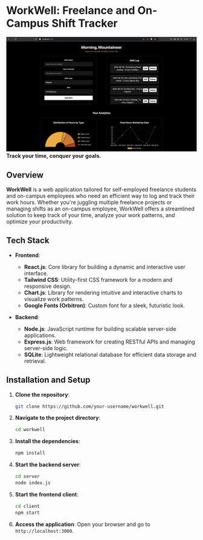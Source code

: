 # WorkWell: Freelance and On-Campus Shift Tracker

![Screenshot](docs/screenshot.png)
**Track your time, conquer your goals.**

## Overview

**WorkWell** is a web application tailored for self-employed freelance students and on-campus employees who need an efficient way to log and track their work hours. Whether you're juggling multiple freelance projects or managing shifts as an on-campus employee, WorkWell offers a streamlined solution to keep track of your time, analyze your work patterns, and optimize your productivity.

## Tech Stack

- **Frontend**:

  - **React.js**: Core library for building a dynamic and interactive user interface.
  - **Tailwind CSS**: Utility-first CSS framework for a modern and responsive design.
  - **Chart.js**: Library for rendering intuitive and interactive charts to visualize work patterns.
  - **Google Fonts (Orbitron)**: Custom font for a sleek, futuristic look.

- **Backend**:
  - **Node.js**: JavaScript runtime for building scalable server-side applications.
  - **Express.js**: Web framework for creating RESTful APIs and managing server-side logic.
  - **SQLite**: Lightweight relational database for efficient data storage and retrieval.

## Installation and Setup

1. **Clone the repository**:
   ```bash
   git clone https://github.com/your-username/workwell.git
   ```
2. **Navigate to the project directory**:

   ```bash
   cd workwell
   ```

3. **Install the dependencies**:

   ```bash
   npm install
   ```

4. **Start the backend server**:

   ```bash
   cd server
   node index.js
   ```

5. **Start the frontend client**:

   ```bash
   cd client
   npm start
   ```

6. **Access the application**: Open your browser and go to `http://localhost:3000`.

